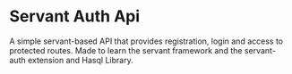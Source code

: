 # Servant Auth Api

A simple servant-based API that provides registration, 
login and access to protected routes. 
Made to learn the servant framework and the servant-auth extension
and Hasql Library.